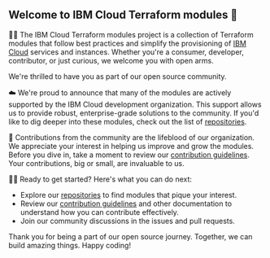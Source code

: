 ## Welcome to IBM Cloud Terraform modules 👋

🙋‍♀️ The IBM Cloud Terraform modules project is a collection of Terraform modules that follow best practices and simplify the provisioning of [IBM Cloud](https://www.ibm.com/cloud) services and instances. Whether you're a consumer, developer, contributor, or just curious, we welcome you with open arms.

We're thrilled to have you as part of our open source community.

☁️ We're proud to announce that many of the modules are actively supported by the IBM Cloud development organization. This support allows us to provide robust, enterprise-grade solutions to the community. If you'd like to dig deeper into these modules, check out the list of [repositories](https://github.com/topics/core-team?l=hcl).

🤝 Contributions from the community are the lifeblood of our organization. We appreciate your interest in helping us improve and grow the modules. Before you dive in, take a moment to review our [contribution guidelines](https://terraform-ibm-modules.github.io/documentation/#/contribute-module). Your contributions, big or small, are invaluable to us.

👩‍💻 Ready to get started? Here's what you can do next:
- Explore our [repositories](https://github.com/topics/core-team?l=hcl) to find modules that pique your interest.
- Review our [contribution guidelines](https://terraform-ibm-modules.github.io/documentation/#/contribute-module) and other documentation to understand how you can contribute effectively.
- Join our community discussions in the issues and pull requests.

Thank you for being a part of our open source journey. Together, we can build amazing things. Happy coding!
